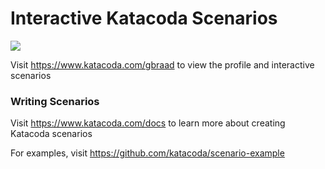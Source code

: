 # Interactive Katacoda Scenarios

[![](http://shields.katacoda.com/katacoda/gbraad/count.svg)](https://www.katacoda.com/gbraad "Get your profile on Katacoda.com")

Visit https://www.katacoda.com/gbraad to view the profile and interactive scenarios

### Writing Scenarios
Visit https://www.katacoda.com/docs to learn more about creating Katacoda scenarios

For examples, visit https://github.com/katacoda/scenario-example
